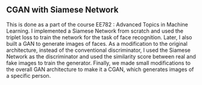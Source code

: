 ## CGAN with Siamese Network

This is done as a part of the course EE782 : Advanced Topics in Machine Learning. I implemented a Siamese Network from scratch and used the triplet loss to train the network for the task of face recognition. Later, I also built a GAN to generate images of faces. As a modification to the original architecture, instead of the conventional discriminator, I used the Siamese Network as the discriminator and used the similarity score between real and fake images to train the generator. Finally, we made small modifications to the overall GAN architecture to make it a CGAN, which generates images of a specific person.
